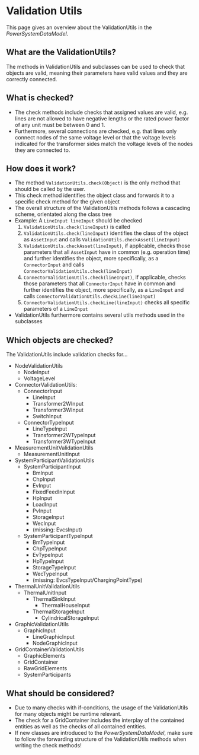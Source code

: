 # Validation Utils
This page gives an overview about the ValidationUtils in the *PowerSystemDataModel*.

## What are the ValidationUtils?
The methods in ValidationUtils and subclasses can be used to check that objects are valid, meaning their parameters have valid values and they are correctly connected.

## What is checked?
- The check methods include checks that assigned values are valid, e.g. lines are not allowed to have negative lengths or the rated power factor of any unit must be between 0 and 1.
- Furthermore, several connections are checked, e.g. that lines only connect nodes of the same voltage level or that the voltage levels indicated for the transformer sides match the voltage levels of the nodes they are connected to.

## How does it work?
- The method `ValidationUtils.check(Object)` is the only method that should be called by the user.
- This check method identifies the object class and forwards it to a specific check method for the given object
- The overall structure of the ValidationUtils methods follows a cascading scheme, orientated along the class tree
- Example: A `LineInput lineInput` should be checked
    1. `ValidationUtils.check(lineInput)` is called
    2. `ValidationUtils.check(lineInput)` identifies the class of the object as `AssetInput` and calls `ValidationUtils.checkAsset(lineInput)`
    3. `ValidationUtils.checkAsset(lineInput)`, if applicable, checks those parameters that all `AssetInput` have in common (e.g. operation time) and further identifies the object, more specifically, as a `ConnectorInput` and calls `ConnectorValidationUtils.check(lineInput)`
    4. `ConnectorValidationUtils.check(lineInput)`, if applicable, checks those parameters that all `ConnectorInput` have in common and further identifies the object, more specifically, as a `LineInput` and calls `ConnectorValidationUtils.checkLine(lineInput)`
    5. `ConnectorValidationUtils.checkLine(lineInput)` checks all specific parameters of a `LineInput`
- ValidationUtils furthermore contains several utils methods used in the subclasses

## Which objects are checked?
The ValidationUtils include validation checks for...

- NodeValidationUtils
    - NodeInput
    - VoltageLevel
- ConnectorValidationUtils:
    - ConnectorInput
        - LineInput
        - Transformer2WInput
        - Transformer3WInput
        - SwitchInput
    - ConnectorTypeInput
        - LineTypeInput
        - Transformer2WTypeInput
        - Transformer3WTypeInput
- MeasurementUnitValidationUtils
    - MeasurementUnitInput
- SystemParticipantValidationUtils
    - SystemParticipantInput
        - BmInput
        - ChpInput
        - EvInput
        - FixedFeedInInput
        - HpInput
        - LoadInput
        - PvInput
        - StorageInput
        - WecInput
        - (missing: EvcsInput)
    - SystemParticipantTypeInput
        - BmTypeInput
        - ChpTypeInput
        - EvTypeInput
        - HpTypeInput
        - StorageTypeInput
        - WecTypeInput
        - (missing: EvcsTypeInput/ChargingPointType)
- ThermalUnitValidationUtils
    - ThermalUnitInput
        - ThermalSinkInput
            - ThermalHouseInput
        - ThermalStorageInput
            - CylindricalStorageInput
- GraphicValidationUtils
    - GraphicInput
        - LineGraphicInput
        - NodeGraphicInput
- GridContainerValidationUtils
    - GraphicElements
    - GridContainer
    - RawGridElements
    - SystemParticipants

## What should be considered?
- Due to many checks with if-conditions, the usage of the ValidationUtils for many objects might be runtime relevant.
- The check for a GridContainer includes the interplay of the contained entities as well as the checks of all contained entities.
- If new classes are introduced to the *PowerSystemDataModel*, make sure to follow the forwarding structure of the ValidationUtils methods when writing the check methods!

